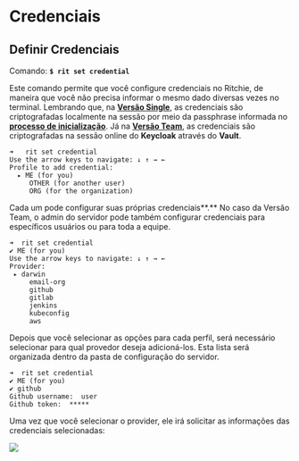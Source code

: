 # Credenciais

## **Definir Credenciais** 

Comando: **`$ rit set credential`**

Este comando permite que você configure credenciais no Ritchie, de maneira que você não precisa informar o mesmo dado diversas vezes no terminal. Lembrando que, na [**Versão Single**](https://docs.ritchiecli.io/v/doc-portuguese/primeiros-passos/escolhendo-versao#versao-single), as credenciais são criptografadas localmente na sessão por meio da passphrase informada no[ **processo de inicialização**](https://docs.ritchiecli.io/v/doc-portuguese/primeiros-passos/inicializacao#versao-single). Já na [**Versão Team**](https://docs.ritchiecli.io/v/doc-portuguese/primeiros-passos/escolhendo-versao#versao-team), as credenciais são criptografadas na sessão online do **Keycloak** através do **Vault**.

```text
➜   rit set credential
Use the arrow keys to navigate: ↓ ↑ → ←
Profile to add credential:
  ▸ ME (for you)
     OTHER (for another user)
     ORG (for the organization)
```

Cada um pode configurar suas próprias credenciais**.** No caso da Versão Team, o admin do servidor pode também configurar credenciais para específicos usuários ou para toda a equipe.

```text
➜  rit set credential
✔ ME (for you)
Use the arrow keys to navigate: ↓ ↑ → ←
Provider:
 ▸ darwin
     email-org
     github
     gitlab
     jenkins
     kubeconfig
     aws
```

Depois que você selecionar as opções para cada perfil, será necessário selecionar para qual provedor deseja adicioná-los. Esta lista será organizada dentro da pasta de configuração do servidor.

```text
➜  rit set credential
✔ ME (for you)
✔ github
Github username:  user
Github token:  *****
```

 Uma vez que você selecionar o provider, ele irá solicitar as informações das credenciais selecionadas:

![](https://lh4.googleusercontent.com/_U93uVcs1Tu9TIUy59wuVfDCKgHbqO-lt5pPPSmlmDqwaFG1oew-nG_ntixSNFVRvmknMNca0X2G5WhYAowGS84V3Bf1OCZmurcCnK-Xkn9HZkf67ZWe6Jy6Wi2f9BNL6ggdO4sI)

